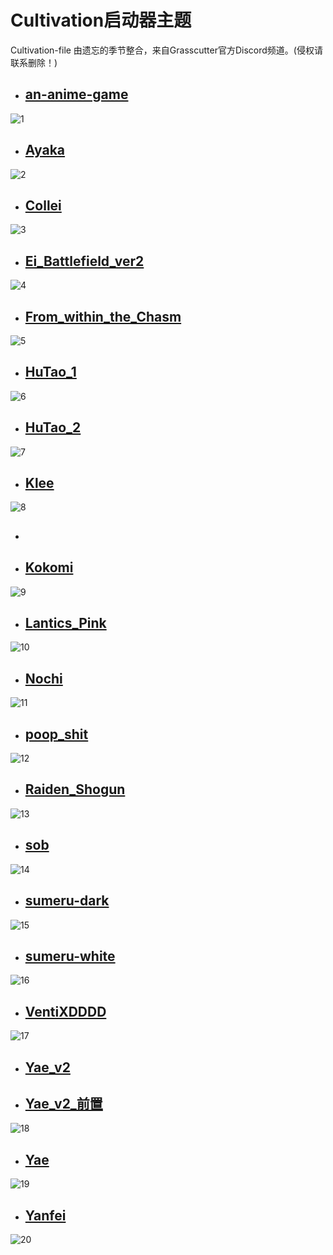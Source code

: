 # Cultivation启动器主题
Cultivation-file
由遗忘的季节整合，来自Grasscutter官方Discord频道。(侵权请联系删除！)

* ## [an-anime-game](https://github.com/Yuer-QAQ/Grasscutter-Plugin/blob/main/Public-resource/Cultivation-file/an-anime-game.7z)
  
![1](https://github.com/Yuer-QAQ/Grasscutter-Plugin/blob/main/Photo/Cultivation-theme/an-anime-game.png)


* ## [Ayaka](https://github.com/Yuer-QAQ/Grasscutter-Plugin/blob/main/Public-resource/Cultivation-file/Ayaka.zip)
  
![2](https://github.com/Yuer-QAQ/Grasscutter-Plugin/blob/main/Photo/Cultivation-theme/Ayaka.png)
  

* ## [Collei](https://github.com/Yuer-QAQ/Grasscutter-Plugin/blob/main/Public-resource/Cultivation-file/Collei.zip)
  
![3](https://github.com/Yuer-QAQ/Grasscutter-Plugin/blob/main/Photo/Cultivation-theme/Collei.png)
  

* ## [Ei_Battlefield_ver2](https://github.com/Yuer-QAQ/Grasscutter-Plugin/blob/main/Public-resource/Cultivation-file/Ei_Battlefield_ver2.zip)
  
![4](https://github.com/Yuer-QAQ/Grasscutter-Plugin/blob/main/Photo/Cultivation-theme/Ei_Battlefield_ver2.jpg)

* ## [From_within_the_Chasm](https://github.com/Yuer-QAQ/Grasscutter-Plugin/blob/main/Public-resource/Cultivation-file/From_within_the_Chasm.rar)

![5](https://github.com/Yuer-QAQ/Grasscutter-Plugin/blob/main/Photo/Cultivation-theme/From_within_the_Chasm.png)

* ## [HuTao_1](https://github.com/Yuer-QAQ/Grasscutter-Plugin/blob/main/Public-resource/Cultivation-file/HuTao_1.rar)

![6](https://github.com/Yuer-QAQ/Grasscutter-Plugin/blob/main/Photo/Cultivation-theme/HuTao_1.png)

* ## [HuTao_2](https://github.com/Yuer-QAQ/Grasscutter-Plugin/blob/main/Public-resource/Cultivation-file/HuTao_2.rar)

![7](https://github.com/Yuer-QAQ/Grasscutter-Plugin/blob/main/Photo/Cultivation-theme/HuTao_2.png)

* ## [Klee](https://github.com/Yuer-QAQ/Grasscutter-Plugin/blob/main/Public-resource/Cultivation-file/Klee.zip)

![8](https://github.com/Yuer-QAQ/Grasscutter-Plugin/blob/main/Photo/Cultivation-theme/Klee.png)
* ## 
* ## [Kokomi](https://github.com/Yuer-QAQ/Grasscutter-Plugin/blob/main/Public-resource/Cultivation-file/Kokomi.zip)
  
![9](https://github.com/Yuer-QAQ/Grasscutter-Plugin/blob/main/Photo/Cultivation-theme/Kokomi.png)

* ## [Lantics_Pink](https://github.com/Yuer-QAQ/Grasscutter-Plugin/blob/main/Public-resource/Cultivation-file/Lantics_Pink.rar)
  
![10](https://github.com/Yuer-QAQ/Grasscutter-Plugin/blob/main/Photo/Cultivation-theme/Lantics_Pink.png)

* ## [Nochi](https://github.com/Yuer-QAQ/Grasscutter-Plugin/blob/main/Public-resource/Cultivation-file/Nochi.zip)
  
![11](https://github.com/Yuer-QAQ/Grasscutter-Plugin/blob/main/Photo/Cultivation-theme/Nochi.png)

* ## [poop_shit](https://github.com/Yuer-QAQ/Grasscutter-Plugin/blob/main/Public-resource/Cultivation-file/poop_shit.zip)
  
![12](https://github.com/Yuer-QAQ/Grasscutter-Plugin/blob/main/Photo/Cultivation-theme/poop_shit.png)

* ## [Raiden_Shogun](https://github.com/Yuer-QAQ/Grasscutter-Plugin/blob/main/Public-resource/Cultivation-file/Raiden_Shogun.zip)
  
![13](https://github.com/Yuer-QAQ/Grasscutter-Plugin/blob/main/Photo/Cultivation-theme/Raiden_Shogun.png)


* ## [sob](https://github.com/Yuer-QAQ/Grasscutter-Plugin/blob/main/Public-resource/Cultivation-file/sob.zip)
  
![14](https://github.com/Yuer-QAQ/Grasscutter-Plugin/blob/main/Photo/Cultivation-theme/sob.png)

* ## [sumeru-dark](https://github.com/Yuer-QAQ/Grasscutter-Plugin/blob/main/Public-resource/Cultivation-file/sumeru-dark.zip)
  
![15](https://github.com/Yuer-QAQ/Grasscutter-Plugin/blob/main/Photo/Cultivation-theme/sumeru-dark.png)

* ## [sumeru-white](https://github.com/Yuer-QAQ/Grasscutter-Plugin/blob/main/Public-resource/Cultivation-file/sumeru-white.zip)
  
![16](https://github.com/Yuer-QAQ/Grasscutter-Plugin/blob/main/Photo/Cultivation-theme/sumeru-white.png)

* ## [VentiXDDDD](https://github.com/Yuer-QAQ/Grasscutter-Plugin/blob/main/Public-resource/Cultivation-file/VentiXDDDD.zip)
  
![17](https://github.com/Yuer-QAQ/Grasscutter-Plugin/blob/main/Photo/Cultivation-theme/VentiXDDDD.png)

* ## [Yae_v2](https://github.com/Yuer-QAQ/Grasscutter-Plugin/blob/main/Public-resource/Cultivation-file/Yae_v2.zip)
  
* ## [Yae_v2_前置](https://github.com/Yuer-QAQ/Grasscutter-Plugin/blob/main/Public-resource/Cultivation-file/Yae_v2.msi)
  
![18](https://github.com/Yuer-QAQ/Grasscutter-Plugin/blob/main/Photo/Cultivation-theme/Yae_v2.png)

* ## [Yae](https://github.com/Yuer-QAQ/Grasscutter-Plugin/blob/main/Public-resource/Cultivation-file/Yae.zip)
  
![19](https://github.com/Yuer-QAQ/Grasscutter-Plugin/blob/main/Photo/Cultivation-theme/Yae.png)

* ## [Yanfei](https://github.com/Yuer-QAQ/Grasscutter-Plugin/blob/main/Public-resource/Cultivation-file/Yanfei.zip)
  
![20](https://github.com/Yuer-QAQ/Grasscutter-Plugin/blob/main/Photo/Cultivation-theme/Yanfei.png)